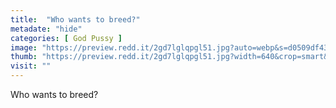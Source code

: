 ```yaml
---
title:  "Who wants to breed?"
metadate: "hide"
categories: [ God Pussy ]
image: "https://preview.redd.it/2gd7lglqpgl51.jpg?auto=webp&s=d0509df439d754109c163213b58fc4de2daa5e90"
thumb: "https://preview.redd.it/2gd7lglqpgl51.jpg?width=640&crop=smart&auto=webp&s=086464a90c8424c279a76f404ed726431d612d91"
visit: ""
---
```

Who wants to breed?
